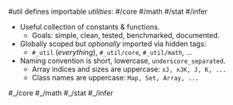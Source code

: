 #util defines importable _utilities_: #/core #/math #/stat #/infer
- Useful collection of constants & functions.
  - Goals: simple, clean, tested, benchmarked, documented.
- Globally scoped but _optionally_ imported via hidden tags:
  - `#_util` (_everything_), `#_util/core`, `#_util/math`, ...
- Naming convention is short, lowercase, `underscore_separated`.
  - Array indices and sizes are uppercase: `xJ, xJK, J, K, ...`
  - Class names are uppercase: `Map, Set, Array, ...`
<p> #_/core #_/math #_/stat #_/infer